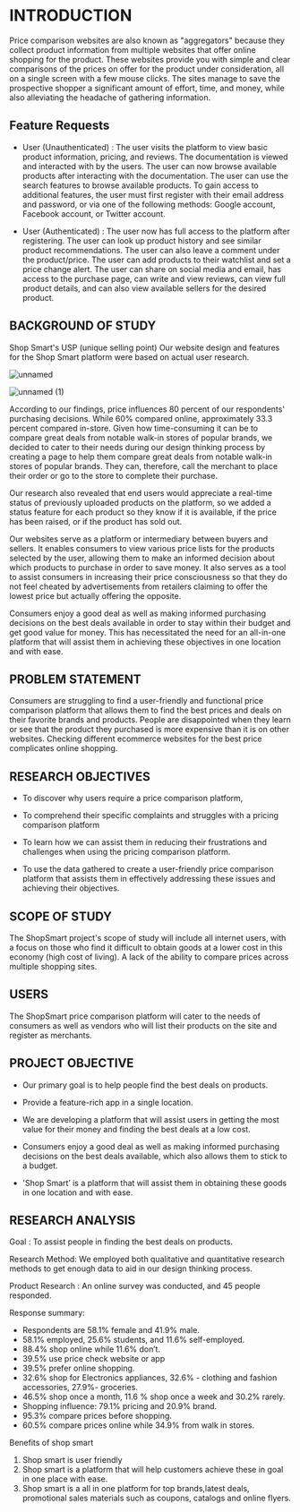 # INTRODUCTION
Price comparison websites are also known as "aggregators" because they collect product information from multiple websites that offer online shopping for the product. These websites provide you with simple and clear comparisons of the prices on offer for the product under consideration, all on a single screen with a few mouse clicks. The sites manage to save the prospective shopper a significant amount of effort, time, and money, while also alleviating the headache of gathering information.

## Feature Requests

- User (Unauthenticated) :
The user visits the platform to view basic product information, pricing, and reviews. The documentation is viewed and interacted with by the users. The user can now browse available products after interacting with the documentation. The user can use the search features to browse available products. To gain access to additional features, the user must first register with their email address and password, or via one of the following methods: Google account, Facebook account, or Twitter account.

- User (Authenticated) :
The user now has full access to the platform after registering. The user can look up product history and see similar product recommendations. The user can also leave a comment under the product/price. The user can add products to their watchlist and set a price change alert. The user can share on social media and email, has access to the purchase page, can write and view reviews, can view full product details, and can also view available sellers for the desired product.



## BACKGROUND OF STUDY

Shop Smart's USP (unique selling point)
Our website design and features for the Shop Smart platform were based on actual user research.

![unnamed](https://user-images.githubusercontent.com/84202664/182705476-abb3232d-3283-41d4-839f-43d2e2ced2ad.png)

![unnamed (1)](https://user-images.githubusercontent.com/84202664/182707564-564f1cd8-23fa-4d69-a21b-4d5da8e7ebbd.png)

According to our findings, price influences 80 percent of our respondents' purchasing decisions. While 60% compared online, approximately 33.3 percent compared in-store. Given how time-consuming it can be to compare great deals from notable walk-in stores of popular brands, we decided to cater to their needs during our design thinking process by creating a page to help them compare great deals from notable walk-in stores of popular brands. They can, therefore, call the merchant to place their order or go to the store to complete their purchase.

Our research also revealed that end users would appreciate a real-time status of previously uploaded products on the platform, so we added a status feature for each product so they know if it is available, if the price has been raised, or if the product has sold out.

Our websites serve as a platform or intermediary between buyers and sellers. It enables consumers to view various price lists for the products selected by the user, allowing them to make an informed decision about which products to purchase in order to save money. It also serves as a tool to assist consumers in increasing their price consciousness so that they do not feel cheated by advertisements from retailers claiming to offer the lowest price but actually offering the opposite.

Consumers enjoy a good deal as well as making informed purchasing decisions on the best deals available in order to stay within their budget and get good value for money. This has necessitated the need for an all-in-one platform that will assist them in achieving these objectives in one location and with ease.

## PROBLEM STATEMENT

Consumers are struggling to find a user-friendly and functional price comparison platform that allows them to find the best prices and deals on their favorite brands and products.
People are disappointed when they learn or see that the product they purchased is more expensive than it is on other websites.
Checking different ecommerce websites for the best price complicates online shopping.

## RESEARCH OBJECTIVES
- To discover why users require a price comparison platform,

- To comprehend their specific complaints and struggles with a pricing comparison platform

- To learn how we can assist them in reducing their frustrations and challenges when using the pricing comparison platform.

- To use the data gathered to create a user-friendly price comparison platform that assists them in effectively addressing these issues and achieving their objectives.

## SCOPE OF STUDY

The ShopSmart project's scope of study will include all internet users, with a focus on those who find it difficult to obtain goods at a lower cost in this economy (high cost of living). A lack of the ability to compare prices across multiple shopping sites.

## USERS

The ShopSmart price comparison platform will cater to the needs of consumers as well as vendors who will list their products on the site and register as merchants.

## PROJECT OBJECTIVE

- Our primary goal is to help people find the best deals on products.

- Provide a feature-rich app in a single location.

- We are developing a platform that will assist users in getting the most value for their money and finding the best deals at a low cost.

- Consumers enjoy a good deal as well as making informed purchasing decisions on the best deals available, which also allows them to stick to a budget.

- 'Shop Smart’ is a platform that will assist them in obtaining these goods in one location and with ease.

## RESEARCH ANALYSIS

Goal : To assist people in finding the best deals on products.

Research Method: We employed both qualitative and quantitative research methods to get enough data to aid in our design thinking process.

Product Research : An online survey was conducted, and 45 people responded.

Response summary:
* Respondents are 58.1% female and 41.9% male.
* 58.1% employed, 25.6% students, and 11.6% self-employed.
* 88.4% shop online while 11.6% don’t.
* 39.5% use price check website or app
* 39.5% prefer online shopping.
* 32.6% shop for Electronics appliances, 32.6% - clothing and fashion accessories, 27.9%- groceries.
* 46.5% shop once a month, 11.6 % shop once a week and 30.2% rarely.
* Shopping influence: 79.1% pricing and 20.9% brand.
* 95.3% compare prices before shopping.
* 60.5% compare prices online while 34.9% from walk in stores.

Benefits of shop smart 
1. Shop smart is user friendly 
2. Shop smart is a platform that will help customers achieve these in goal in one place with ease.
3. Shop smart is a all in one platform for top brands,latest deals, promotional sales materials such as coupons, catalogs and online flyers.

